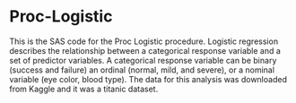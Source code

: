 # Proc-Logistic
This is the SAS code for the Proc Logistic procedure. Logistic regression describes the relationship between a categorical response variable and a set of predictor variables. A categorical response variable can be binary (success and failure) an ordinal (normal, mild, and severe), or a nominal variable (eye color, blood type). The data for this analysis was downloaded from Kaggle and it was a titanic dataset.


